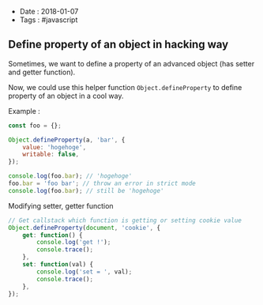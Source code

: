 - Date : 2018-01-07
- Tags : #javascript

## Define property of an object in hacking way

Sometimes, we want to define a property of an advanced object (has setter and getter function).

Now, we could use this helper function `Object.defineProperty` to define property of an object in a cool way.

Example :

```js
const foo = {};

Object.defineProperty(a, 'bar', {
	value: 'hogehoge',
	writable: false,
});

console.log(foo.bar); // 'hogehoge'
foo.bar = 'foo bar'; // throw an error in strict mode
console.log(foo.bar); // still be 'hogehoge'
```

Modifying setter, getter function

```js
// Get callstack which function is getting or setting cookie value
Object.defineProperty(document, 'cookie', {
	get: function() {
		console.log('get !');
		console.trace();
	},
	set: function(val) {
		console.log('set = ', val);
		console.trace();
	},
}); 
```

